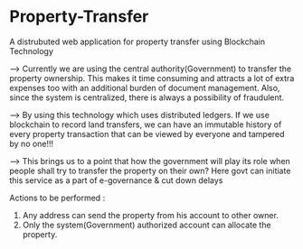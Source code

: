 # Property-Transfer

A distrubuted web application for property transfer using Blockchain Technology

--> Currently we are using the central authority(Government) to transfer the property ownership. This makes it time consuming
    and attracts a lot of extra expenses too with an additional burden of document management. Also, since
    the system is centralized, there is always a possibility of fraudulent. 
    
--> By using this technology which uses distributed ledgers. If we use blockchain to record land transfers, we can have an immutable history of
    every property transaction that can be viewed by everyone and tampered by no one!!!
    
--> This brings us to a point that how the government will play its role when people shall try to transfer the
    property on their own? Here govt can initiate this service as a part of e-governance & cut down delays
    
Actions to be performed :

  1) Any address can send the property from his account to other owner.  
  2) Only the system(Government) authorized account can allocate the property. 
    


